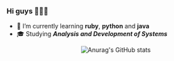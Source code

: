### Hi guys 👋🇧🇷



- 🌱 I’m currently learning **ruby**, **python** and **java**
- :mortar_board: Studying ***Analysis and Development of Systems***
  
<p align="center">
  <img src="https://github-readme-stats.vercel.app/api?username=ojotak&show_icons=true&theme=radical" alt="Anurag's GitHub stats">
</p>
